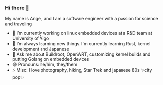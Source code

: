 ### Hi there 👋

My name is Angel, and I am a software engineer with a passion for science and traveling

- 🔭 I’m currently working on linux embedded devices at a R&D team at University of Vigo
- 🌱 I’m always learning new things. I'm currently learning Rust, kernel development and Japanese
- 💬 Ask me about Buildroot, OpenWRT, customizing kernel builds and putting Golang on embedded devices
- 😄 Pronouns: he/him, they/them
- ⚡ Misc: I love photography, hiking, Star Trek and japanese 80s ✨city pop✨
